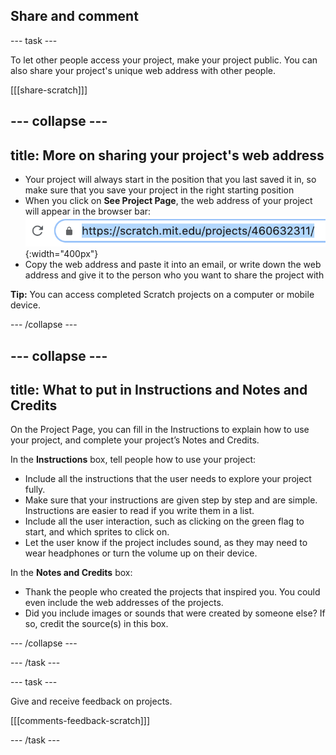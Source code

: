 ## Share and comment

--- task ---

To let other people access your project, make your project public. You can also share your project's unique web address with other people.

[[[share-scratch]]]

--- collapse ---
---
title: More on sharing your project's web address
---
+ Your project will always start in the position that you last saved it in, so make sure that you save your project in the right starting position
+ When you click on **See Project Page**, the web address of your project will appear in the browser bar:
![A web address.](images/from-me-webaddress.png){:width="400px"}
+ Copy the web address and paste it into an email, or write down the web address and give it to the person who you want to share the project with

**Tip:** You can access completed Scratch projects on a computer or mobile device. 

--- /collapse ---

--- collapse ---
---
title: What to put in Instructions and Notes and Credits
---

On the Project Page, you can fill in the Instructions to explain how to use your project, and complete your project’s Notes and Credits.

In the **Instructions** box, tell people how to use your project:
+ Include all the instructions that the user needs to explore your project fully. 
+ Make sure that your instructions are given step by step and are simple. Instructions are easier to read if you write them in a list.
+ Include all the user interaction, such as clicking on the green flag to start, and which sprites to click on. 
+ Let the user know if the project includes sound, as they may need to wear headphones or turn the volume up on their device.

In the **Notes and Credits** box:
+ Thank the people who created the projects that inspired you. You could even include the web addresses of the projects.
+ Did you include images or sounds that were created by someone else? If so, credit the source(s) in this box.

--- /collapse ---

--- /task ---

--- task ---

Give and receive feedback on projects.

[[[comments-feedback-scratch]]]

--- /task ---


